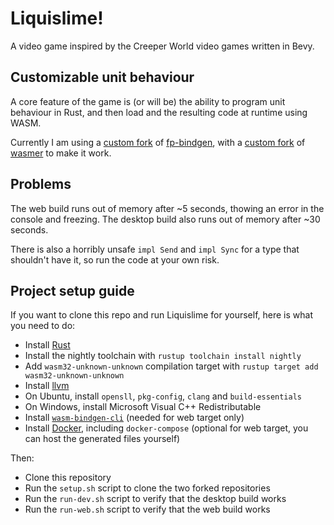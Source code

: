 # Liquislime!

A video game inspired by the Creeper World video games written in Bevy.

## Customizable unit behaviour

A core feature of the game is (or will be) the ability to program unit behaviour in Rust, and then
load and the resulting code at runtime using WASM.

Currently I am using a [custom fork](https://github.com/kajacx/fp-bindgen) of [fp-bindgen](https://github.com/fiberplane/fp-bindgen),
with a [custom fork](https://github.com/kajacx/wasmer) of [wasmer](https://github.com/wasmerio/wasmer) to make it work.

## Problems

The web build runs out of memory after ~5 seconds, thowing an error in the console and freezing. The desktop build also runs out of memory after ~30 seconds.

There is also a horribly unsafe `impl Send` and `impl Sync` for a type that shouldn't have it, so run the code at your own risk.

## Project setup guide

If you want to clone this repo and run Liquislime for yourself, here is what you need to do:

- Install [Rust](https://www.rust-lang.org/tools/install)
- Install the nightly toolchain with `rustup toolchain install nightly`
- Add `wasm32-unknown-unknown` compilation target with `rustup target add wasm32-unknown-unknown`
- Install [llvm](https://releases.llvm.org/download.html)
- On Ubuntu, install `opensll`, `pkg-config`, `clang` and `build-essentials`
- On Windows, install Microsoft Visual C++ Redistributable
- Install [`wasm-bindgen-cli`](https://rustwasm.github.io/wasm-bindgen/reference/cli.html) (needed for web target only)
- Install [Docker](https://docs.docker.com/get-docker/), including `docker-compose`
  (optional for web target, you can host the generated files yourself)

Then:

- Clone this repository
- Run the `setup.sh` script to clone the two forked repositories
- Run the `run-dev.sh` script to verify that the desktop build works
- Run the `run-web.sh` script to verify that the web build works
